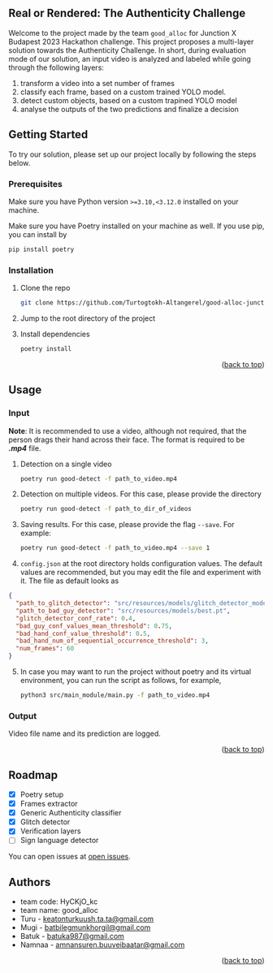<!-- ABOUT THE PROJECT -->
## Real or Rendered: The Authenticity Challenge
Welcome to the project made by the team `good_alloc` for Junction X Budapest 2023 Hackathon challenge.
This project proposes a multi-layer solution towards the Authenticity Challenge. In short, during evaluation mode of our 
solution, an input video is analyzed and labeled while going through the following layers:

1. transform a video into a set number of frames
2. classify each frame, based on a custom trained YOLO model.
3. detect custom objects, based on a custom trapined YOLO model
4. analyse the outputs of the two predictions and finalize a decision

<!-- GETTING STARTED -->
## Getting Started
To try our solution, please set up our project locally by following the steps below.
### Prerequisites
Make sure you have Python version `>=3.10,<3.12.0` installed on your machine.

Make sure you have Poetry installed on your machine as well. If you use pip, you can install by
```sh
pip install poetry
```

### Installation

1. Clone the repo
   ```sh
   git clone https://github.com/Turtogtokh-Altangerel/good-alloc-junction-hackathon-2023.git
   ```
2. Jump to the root directory of the project

3. Install dependencies
   ```sh
   poetry install
   ```
   
<p align="right">(<a href="#readme-top">back to top</a>)</p>

<!-- USAGE EXAMPLES -->
## Usage

### Input
**Note**: It is recommended to use a video, although not required, that the person drags their hand across their face. 
The format is required to be **_.mp4_** file. 

1. Detection on a single video
   ```sh
   poetry run good-detect -f path_to_video.mp4 
   ```

2. Detection on multiple videos. For this case, please provide the directory
   ```sh
   poetry run good-detect -f path_to_dir_of_videos
   ```

3. Saving results. For this case, please provide the flag `--save`. For example:
   ```sh
   poetry run good-detect -f path_to_video.mp4 --save 1
   ```
4. `config.json` at the root directory holds configuration values. The default values
are recommended, but you may edit the file and experiment with it. The file as default looks as
```json
{
  "path_to_glitch_detector": "src/resources/models/glitch_detector_model.pt",
  "path_to_bad_guy_detector": "src/resources/models/best.pt",
  "glitch_detector_conf_rate": 0.4,
  "bad_guy_conf_values_mean_threshold": 0.75,
  "bad_hand_conf_value_threshold": 0.5,
  "bad_hand_num_of_sequential_occurrence_threshold": 3,
  "num_frames": 60
}
```
5. In case you may want to run the project without poetry and its virtual environment, 
you can run the script as follows, for example,
   ```sh
   python3 src/main_module/main.py -f path_to_video.mp4
   ```
   
### Output
Video file name and its prediction are logged.
   

<p align="right">(<a href="#readme-top">back to top</a>)</p>

<!-- ROADMAP -->
## Roadmap

- [x] Poetry setup
- [x] Frames extractor
- [x] Generic Authenticity classifier
- [x] Glitch detector
- [x] Verification layers
- [ ] Sign language detector

You can open issues at [open issues](https://github.com/Turtogtokh-Altangerel/good-alloc-junction-hackathon-2023/issues).

<!-- CONTACT -->
## Authors
- team code: HyCKjO_kc
- team name: good_alloc
- Turu - keatonturkuush.ta.ta@gmail.com
- Mugi - batbilegmunkhorgil@gmail.com
- Batuk - batuka987@gmail.com
- Namnaa - amnansuren.buuveibaatar@gmail.com

<p align="right">(<a href="#readme-top">back to top</a>)</p>



<!-- MARKDOWN LINKS & IMAGES -->
<!-- https://www.markdownguide.org/basic-syntax/#reference-style-links -->
[poetry-badge]: https://img.shields.io/badge/packaging-poetry-cyan.svg
